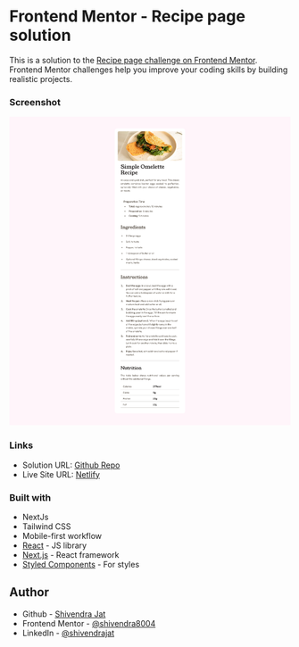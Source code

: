 # Frontend Mentor - Recipe page solution

This is a solution to the [Recipe page challenge on Frontend Mentor](https://www.frontendmentor.io/challenges/recipe-page-KiTsR8QQKm). Frontend Mentor challenges help you improve your coding skills by building realistic projects.

### Screenshot

![](./public/Images/screenshot.png)

### Links

-   Solution URL: [Github Repo](https://github.com/shivendra8004/Recipe-Page-Challange.git)
-   Live Site URL: [Netlify](https://recipe-page-shivendra.netlify.app/)

### Built with

-   NextJs
-   Tailwind CSS
-   Mobile-first workflow
-   [React](https://reactjs.org/) - JS library
-   [Next.js](https://nextjs.org/) - React framework
-   [Styled Components](https://tailwindcss.com/) - For styles

## Author

-   Github - [Shivendra Jat](https://github.com/shivendra8004)
-   Frontend Mentor - [@shivendra8004](https://www.frontendmentor.io/profile/shivendra8004)
-   LinkedIn - [@shivendrajat](https://www.linkedin.com/in/shivendrajat/)

